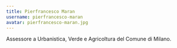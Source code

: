 ```yaml
---
title: Pierfrancesco Maran
username: pierfrancesco-maran
avatar: pierfrancesco-maran.jpg
---
```


Assessore a Urbanistica, Verde e Agricoltura del Comune di Milano.